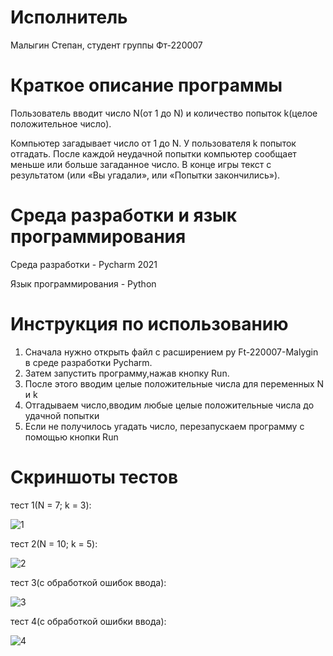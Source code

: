 # Исполнитель
Малыгин Степан, студент группы Фт-220007
# Краткое описание программы
Пользователь вводит число N(от 1 до N) и количество попыток k(целое положительное число).

Компьютер загадывает число от 1 до N. У пользователя k попыток отгадать. После каждой неудачной попытки компьютер сообщает меньше или больше загаданное число. В конце игры текст с результатом (или «Вы угадали», или «Попытки закончились»).
# Среда разработки и язык программирования
Среда разработки - Pycharm 2021

Язык программирования - Python 
# Инструкция по использованию 
1) Сначала нужно открыть файл с расширением py Ft-220007-Malygin в среде разработки Pycharm.
2) Затем запустить программу,нажав кнопку Run.
3) После этого вводим целые положительные числа для переменных N и k
4) Отгадываем число,вводим любые целые положительные числа до удачной попытки
5) Если не получилось угадать число, перезапускаем программу с помощью кнопки Run
# Скриншоты тестов

тест 1(N = 7; k = 3):

![1](https://github.com/malygin04/lab10/assets/102820638/d011cc1d-a1d2-4a50-8a4d-a2a8fdc4f6dd)

тест 2(N = 10; k = 5):

![2](https://github.com/malygin04/lab10/assets/102820638/fd7db546-7261-4b75-a4d0-a7f93e1d5a12)

тест 3(с обработкой ошибок ввода):

![3](https://github.com/malygin04/lab10/assets/102820638/ff7cb86a-a609-45f7-9297-5ed65d44c03f)

тест 4(с обработкой ошибки ввода):

![4](https://github.com/malygin04/lab10/assets/102820638/6e51a39b-b43a-45e9-be80-11d5e8ab06ed)
